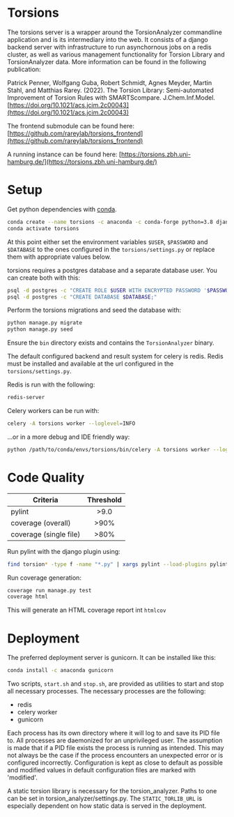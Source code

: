 # Torsions

The torsions server is a wrapper around the TorsionAnalyzer commandline application and is its intermediary into the 
web. It consists of a django backend server with infrastructure to run asynchornous jobs on a redis cluster, as well as
various management functionality for Torsion Library and TorsionAnalyzer data. More information can be found in the
following publication:

Patrick Penner, Wolfgang Guba, Robert Schmidt, Agnes Meyder, Martin Stahl, and Matthias Rarey. (2022).
The Torsion Library: Semi-automated Improvement of Torsion Rules with SMARTScompare. J.Chem.Inf.Model. [https://doi.org/10.1021/acs.jcim.2c00043](https://doi.org/10.1021/acs.jcim.2c00043)

The frontend submodule can be found here: [https://github.com/rareylab/torsions_frontend](https://github.com/rareylab/torsions_frontend)

A running instance can be found here: [https://torsions.zbh.uni-hamburg.de/](https://torsions.zbh.uni-hamburg.de/)

# Setup

Get python dependencies with [conda](https://docs.conda.io/en/latest/miniconda.html).
```bash
conda create --name torsions -c anaconda -c conda-forge python=3.8 django celery psycopg2 redis redis-py vine pylint pylint-django coverage
conda activate torsions
```

At this point either set the environment variables `$USER`, `$PASSWORD` and
`$DATABASE` to the ones configured in the `torsions/settings.py` or replace them with appropriate values below.

torsions requires a postgres database and a separate database user. You can
create both with this:
```bash
psql -d postgres -c "CREATE ROLE $USER WITH ENCRYPTED PASSWORD '$PASSWORD'; ALTER ROLE $USER WITH LOGIN CREATEDB;"
psql -d postgres -c "CREATE DATABASE $DATABASE;"
```

Perform the torsions migrations and seed the database with:
```bash
python manage.py migrate
python manage.py seed
```

Ensure the `bin` directory exists and contains the `TorsionAnalyzer` binary.

The default configured backend and result system for celery is redis. Redis
must be installed and available at the url configured in the
`torsions/settings.py`.

Redis is run with the following:
```bash
redis-server
```

Celery workers can be run with:
```bash
celery -A torsions worker --loglevel=INFO
```
...or in a more debug and IDE friendly way:
```bash
python /path/to/conda/envs/torsions/bin/celery -A torsions worker --loglevel=INFO
```

# Code Quality

| Criteria               | Threshold     |
| -------------          |:-------------:|
| pylint                 | \>9.0         |
| coverage (overall)     | \>90%         |
| coverage (single file) | \>80%         |

Run pylint with the django plugin using:
```bash
find torsion* -type f -name "*.py" | xargs pylint --load-plugins pylint_django --django-settings-module=torsions.settings
```

Run coverage generation:
```bash
coverage run manage.py test
coverage html
```
This will generate an HTML coverage report int `htmlcov`

# Deployment

The preferred deployment server is gunicorn. It can be installed like this:
```bash
conda install -c anaconda gunicorn
```

Two scripts, `start.sh` and `stop.sh`, are provided as utilities to start and
stop all necessary processes. The necessary processes are the following:

 - redis
 - celery worker
 - gunicorn

Each process has its own directory where it will log to and save its PID file
to. All processes are daemonized for an unprivileged user. The assumption is
made that if a PID file exists the process is running as intended. This may not
always be the case if the process encounters an unexpected error or is
configured incorrectly. Configuration is kept as close to default as possible
and modified values in default configuration files are marked with 'modified'.

A static torsion library is necessary for the torsion\_analyzer. Paths to one
can be set in torsion\_analyzer/settings.py. The `STATIC_TORLIB_URL` is
especially dependent on how static data is served in the deployment.

